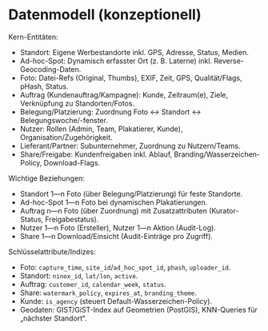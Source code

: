 # Datenmodell (konzeptionell)

Kern-Entitäten:
- Standort: Eigene Werbestandorte inkl. GPS, Adresse, Status, Medien.
- Ad-hoc-Spot: Dynamisch erfasster Ort (z. B. Laterne) inkl. Reverse-Geocoding-Daten.
- Foto: Datei-Refs (Original, Thumbs), EXIF, Zeit, GPS, Qualität/Flags, pHash, Status.
- Auftrag (Kundenauftrag/Kampagne): Kunde, Zeitraum(e), Ziele, Verknüpfung zu Standorten/Fotos.
- Belegung/Platzierung: Zuordnung Foto ↔ Standort ↔ Belegungswoche/-fenster.
- Nutzer: Rollen (Admin, Team, Plakatierer, Kunde), Organisation/Zugehörigkeit.
- Lieferant/Partner: Subunternehmer, Zuordnung zu Nutzern/Teams.
 - Share/Freigabe: Kundenfreigaben inkl. Ablauf, Branding/Wasserzeichen-Policy, Download-Flags.

Wichtige Beziehungen:
- Standort 1—n Foto (über Belegung/Platzierung) für feste Standorte.
- Ad-hoc-Spot 1—n Foto bei dynamischen Plakatierungen.
- Auftrag n—n Foto (über Zuordnung) mit Zusatzattributen (Kurator-Status, Freigabestatus).
- Nutzer 1—n Foto (Ersteller), Nutzer 1—n Aktion (Audit-Log).
 - Share 1—n Download/Einsicht (Audit-Einträge pro Zugriff).

Schlüsselattribute/Indizes:
- Foto: `capture_time`, `site_id`/`ad_hoc_spot_id`, `phash`, `uploader_id`.
- Standort: `ninox_id`, `lat/lon`, `active`.
- Auftrag: `customer_id`, `calendar_week`, `status`.
 - Share: `watermark_policy`, `expires_at`, `branding_theme`.
 - Kunde: `is_agency` (steuert Default-Wasserzeichen-Policy).
 - Geodaten: GIST/GiST-Index auf Geometrien (PostGIS), KNN-Queries für „nächster Standort“.
